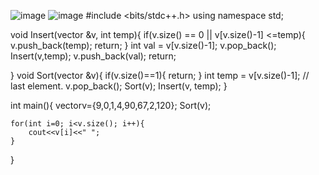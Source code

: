 ![image](https://github.com/Jiyarathore/Recursion/assets/96529109/2052684b-435d-4a76-ac1b-00666efbd3d8)
![image](https://github.com/Jiyarathore/Recursion/assets/96529109/c991d510-8a4d-4103-bcc6-fc56a4361981)
#include <bits/stdc++.h>
using namespace std;

void Insert(vector<int> &v, int temp){
	if(v.size() == 0 || v[v.size()-1] <=temp){
		v.push_back(temp);
		return;
	}
	int val = v[v.size()-1];
	v.pop_back();
	Insert(v,temp);
	v.push_back(val);
	return;


}
void Sort(vector<int> &v){
	if(v.size()==1){
		return;
	}
	int temp = v[v.size()-1]; // last element.
	v.pop_back();
    Sort(v);
    Insert(v, temp);
}




int main(){
	vector<int>v={9,0,1,4,90,67,2,120};
	Sort(v);

	for(int i=0; i<v.size(); i++){
		cout<<v[i]<<" ";
	}
}

